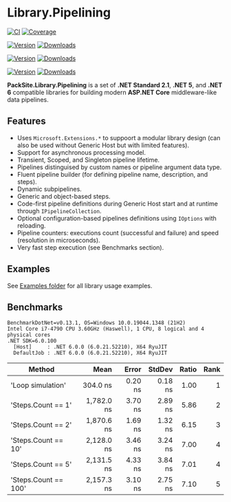 # Library.Pipelining

[![CI](https://github.com/PackSite/Library.Pipelining/actions/workflows/CI.yml/badge.svg)](https://github.com/PackSite/Library.Pipelining/actions/workflows/CI.yml)
[![Coverage](https://codecov.io/gh/PackSite/Library.Pipelining/branch/main/graph/badge.svg?token=59vj2CRtyN)](https://codecov.io/gh/PackSite/Library.Pipelining)

[![Version](https://img.shields.io/nuget/v/PackSite.Library.Pipelining.svg?label=Pipelining)](https://nuget.org/packages/PackSite.Library.Pipelining)
[![Downloads](https://img.shields.io/nuget/dt/PackSite.Library.Pipelining.svg?label=)](https://nuget.org/packages/PackSite.Library.Pipelining)

[![Version](https://img.shields.io/nuget/v/PackSite.Library.Pipelining.Abstractions.svg?label=Pipelining.Abstractions)](https://nuget.org/packages/PackSite.Library.Pipelining.Abstractions)
[![Downloads](https://img.shields.io/nuget/dt/PackSite.Library.Pipelining.Abstractions.svg?label=)](https://nuget.org/packages/PackSite.Library.Pipelining.Abstractions)

[![Version](https://img.shields.io/nuget/v/PackSite.Library.Pipelining.Configuration.svg?label=Pipelining.Configuration)](https://nuget.org/packages/PackSite.Library.Pipelining.Configuration)
[![Downloads](https://img.shields.io/nuget/dt/PackSite.Library.Pipelining.Configuration.svg?label=)](https://nuget.org/packages/PackSite.Library.Pipelining.Configuration)

**PackSite.Library.Pipelining** is a set of **.NET Standard 2.1**, **.NET 5**, and **.NET 6** compatible libraries for building modern **ASP.NET Core** middleware-like data pipelines.

## Features
  
  - Uses `Microsoft.Extensions.*` to suppoort a modular library design (can also be used without Generic Host but with limited features).
  - Support for asynchronous processing model.
  - Transient, Scoped, and Singleton pipeline lifetime.
  - Pipelines distinguised by custom names or pipeline argument data type.
  - Fluent pipeline builder (for defining pipeline name, description, and steps).
  - Dynamic subpipelines.
  - Generic and object-based steps.
  - Code-first pipeline definitions during Generic Host start and at runtime through `IPipelineCollection`.
  - Optional configuration-based pipelines definitions using `IOptions` with reloading.
  - Pipeline counters: executions count (successful and failure) and speed (resolution in microseconds).
  - Very fast step execution (see Benchmarks section).

## Examples

See [Examples folder](https://github.com/PackSite/Library.Pipelining/tree/main/examples) for all library usage examples.

## Benchmarks

```
BenchmarkDotNet=v0.13.1, OS=Windows 10.0.19044.1348 (21H2)
Intel Core i7-4790 CPU 3.60GHz (Haswell), 1 CPU, 8 logical and 4 physical cores
.NET SDK=6.0.100
  [Host]     : .NET 6.0.0 (6.0.21.52210), X64 RyuJIT
  DefaultJob : .NET 6.0.0 (6.0.21.52210), X64 RyuJIT
```

|               Method |       Mean |   Error |  StdDev | Ratio | Rank |
|--------------------- |-----------:|--------:|--------:|------:|-----:|
|    'Loop simulation' |   304.0 ns | 0.20 ns | 0.18 ns |  1.00 |    1 |
|   'Steps.Count == 1' | 1,782.0 ns | 3.70 ns | 2.89 ns |  5.86 |    2 |
|   'Steps.Count == 2' | 1,870.6 ns | 1.69 ns | 1.32 ns |  6.15 |    3 |
|  'Steps.Count == 10' | 2,128.0 ns | 3.46 ns | 3.24 ns |  7.00 |    4 |
|   'Steps.Count == 5' | 2,131.5 ns | 4.33 ns | 3.84 ns |  7.01 |    4 |
| 'Steps.Count == 100' | 2,157.3 ns | 3.10 ns | 2.75 ns |  7.10 |    5 |